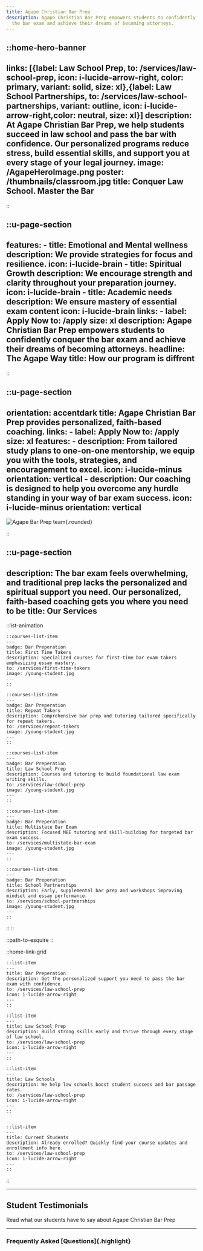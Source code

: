 ```yaml
---
title: Agape Christian Bar Prep
description: Agape Christian Bar Prep empowers students to confidently conquer
  the bar exam and achieve their dreams of becoming attorneys.
---
```


::home-hero-banner
---
links: [{label: Law School Prep, to: /services/law-school-prep, icon: i-lucide-arrow-right, color: primary, variant: solid, size: xl},{label: Law School Partnerships, to: /services/law-school-partnerships, variant: outline, icon: i-lucide-arrow-right,color: neutral, size: xl}]
description: At Agape Christian Bar Prep, we help students succeed in law school
  and pass the bar with confidence. Our personalized programs reduce stress,
  build essential skills, and support you at every stage of your legal journey.
image: /AgapeHeroImage.png
poster: /thumbnails/classroom.jpg
title: Conquer Law School. Master the Bar
---
::





::u-page-section
---
  features:
    - title: Emotional and Mental wellness
      description: We provide strategies for focus and resilience.
      icon: i-lucide-brain
    - title: Spiritual Growth
      description: We encourage strength and clarity throughout your preparation journey.
      icon: i-lucide-brain
    - title: Academic needs
      description: We ensure mastery of essential exam content
      icon: i-lucide-brain
  links:
    - label: Apply Now
      to: /apply
      size: xl
  description: Agape Christian Bar Prep empowers students to confidently conquer
    the bar exam and achieve their dreams of becoming attorneys.
  headline: The Agape Way
  title: How our program is diffrent
---
::


::u-page-section
---
  orientation: accentdark
  title: Agape Christian Bar Prep provides personalized, faith-based coaching.
  links:
    - label: Apply Now
      to: /apply
      size: xl
  features:
    - description: From tailored study plans to one-on-one mentorship, we equip you with the tools, strategies, and encouragement to excel.
      icon: i-lucide-minus
      orientation: vertical
    - description: Our coaching is designed to help you overcome any hurdle standing in your way of bar exam success.
      icon: i-lucide-minus
      orientation: vertical
---

  ![Agape Bar Prep team](/Agape_team.jpg){.rounded}

::


::u-page-section
---

description: The bar exam feels overwhelming, and traditional prep lacks the
  personalized and spiritual support you need. Our personalized, faith-based
  coaching gets you where you need to be
title: Our Services
---

::list-animation

    ::courses-list-item
    ---
    badge: Bar Preperation
    title: First Time Takers
    description: Specialized courses for first-time bar exam takers emphasizing essay mastery.
    to: /services/first-time-takers
    image: /young-student.jpg
    ---
    ::

    ::courses-list-item
    ---
    badge: Bar Preperation
    title: Repeat Takers
    description: Comprehensive bar prep and tutoring tailored specifically for repeat takers.
    to: /services/repeat-takers
    image: /young-student.jpg
    ---
    ::

    ::courses-list-item
    ---
    badge: Bar Preperation
    title: Law School Prep
    description: Courses and tutoring to build foundational law exam writing skills.
    to: /services/law-school-prep
    image: /young-student.jpg
    ---
    ::

    ::courses-list-item
    ---
    badge: Bar Preperation
    title: Multistate Bar Exam
    description: Focused MBE tutoring and skill-building for targeted bar exam success.
    to: /services/multistate-bar-exam
    image: /young-student.jpg
    ---
    ::

    ::courses-list-item
    ---
    badge: Bar Preperation
    title: School Partnerships
    description: Early, supplemental bar prep and workshops improving mindset and essay performance.
    to: /services/school-partnerships
    image: /young-student.jpg
    ---
    ::
::
::

::path-to-esquire
::

::home-link-grid

    ::list-item
    ---
    title: Bar Preperation
    description: Get the personalized support you need to pass the bar exam with confidence.
    to: /services/law-school-prep
    icon: i-lucide-arrow-right
    ---
    ::

    ::list-item
    ---
    title: Law School Prep
    description: Build strong skills early and thrive through every stage of law school.
    to: /services/law-school-prep
    icon: i-lucide-arrow-right
    ---
    ::

    ::list-item
    ---
    title: Law Schools
    description: We help law schools boost student success and bar passage rates.
    to: /services/law-school-prep
    icon: i-lucide-arrow-right
    ---
    ::


    ::list-item
    ---
    title: Current Students
    description: Already enrolled? Quickly find your course updates and enrollment info here.
    to: /services/law-school-prep
    icon: i-lucide-arrow-right
    ---
    ::
::



---

## Student Testimonials

Read what our students have to say about Agape Christian Bar Prep

---

### Frequently Asked [Questions]{.highlight}
